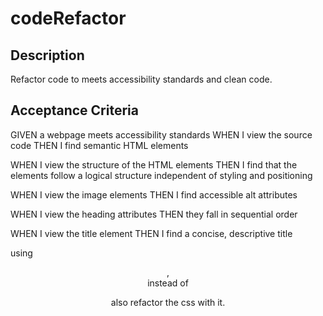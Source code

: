 # codeRefactor

## Description

Refactor code to meets accessibility standards and clean code.

## Acceptance Criteria

GIVEN a webpage meets accessibility standards
WHEN I view the source code
THEN I find semantic HTML elements

WHEN I view the structure of the HTML elements
THEN I find that the elements follow a logical structure independent of styling and positioning

WHEN I view the image elements
THEN I find accessible alt attributes

WHEN I view the heading attributes
THEN they fall in sequential order

WHEN I view the title element
THEN I find a concise, descriptive title

using <header> , <footer> instead of <div>

also refactor the css with it.

